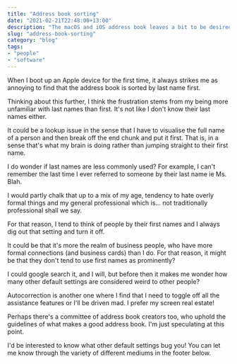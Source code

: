 ```yaml
---
title: "Address book sorting"
date: "2021-02-21T22:48:00+13:00"
description: "The macOS and iOS address book leaves a bit to be desired"
slug: "address-book-sorting"
category: "blog"
tags:
- "people"
- "software"
---
```


When I boot up an Apple device for the first time, it always strikes me as annoying to find that the address book is sorted by last name first.

Thinking about this further, I think the frustration stems from my being more unfamiliar with last names than first. It's not like I don't know their last names either.

It could be a lookup issue in the sense that I have to visualise the full name of a person and then break off the end chunk and put it first. That is, in a sense that's what my brain is doing rather than jumping straight to their first name.

I do wonder if last names are less commonly used? For example, I can't remember the last time I ever referred to someone by their last name ie Ms. Blah.

I would partly chalk that up to a mix of my age, tendency to hate overly formal things and my general professional which is... not traditionally professional shall we say.

For that reason, I tend to think of people by their first names and I always dig out that setting and turn it off.

It could be that it's more the realm of business people, who have more formal connections (and business cards) than I do. For that reason, it might be that they don't tend to use first names as prominently?

I could google search it, and I will, but before then it makes me wonder how many other default settings are considered weird to other people?

Autocorrection is another one where I find that I need to toggle off all the assistance features or I'll be driven mad. I prefer my screen real estate!

Perhaps there's a committee of address book creators too, who uphold the guidelines of what makes a good address book. I'm just speculating at this point.

I'd be interested to know what other default settings bug you! You can let me know through the variety of different mediums in the footer below.
